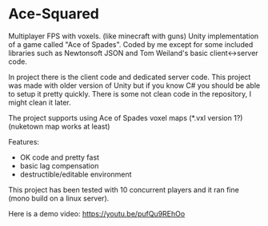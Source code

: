 # Ace-Squared
Multiplayer FPS with voxels. (like minecraft with guns)
Unity implementation of a game called "Ace of Spades".
Coded by me except for some included libraries such as Newtonsoft JSON and Tom Weiland's basic client<->server code.

In project there is the client code and dedicated server code. This project was made with older version of Unity but if you know C# you should be able to setup it pretty quickly. There is some not clean code in the repository, I might clean it later.

The project supports using Ace of Spades voxel maps (*.vxl version 1?) (nuketown map works at least)

Features:
- OK code and pretty fast
- basic lag compensation
- destructible/editable environment

This project has been tested with 10 concurrent players and it ran fine (mono build on a linux server).

Here is a demo video:
https://youtu.be/pufQu9REhOo
